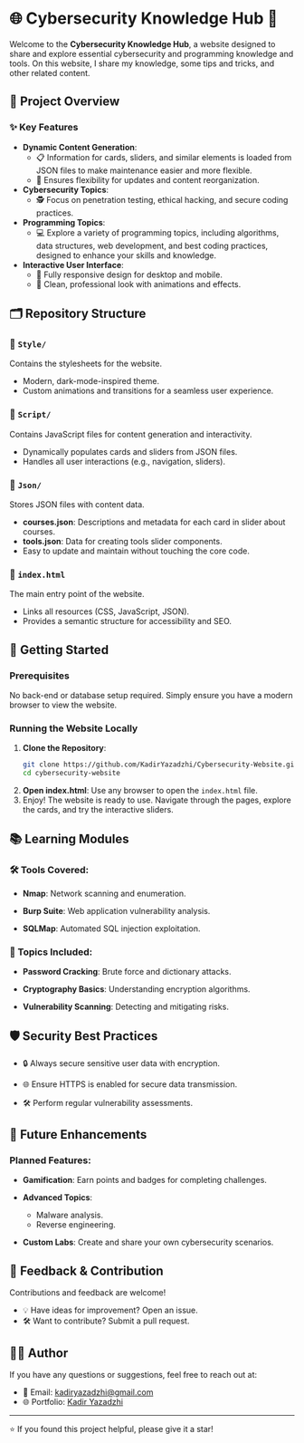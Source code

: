 # 🌐 Cybersecurity Knowledge Hub 🔐  

Welcome to the **Cybersecurity Knowledge Hub**, a website designed to share and explore essential cybersecurity and programming knowledge and tools. On this website, I share my knowledge, some tips and tricks, and other related content.



## 🌟 Project Overview  

### ✨ Key Features  
- **Dynamic Content Generation**:  
  - 📋 Information for cards, sliders, and similar elements is loaded from JSON files to make maintenance easier and more flexible.  
  - 🔄 Ensures flexibility for updates and content reorganization.  
- **Cybersecurity Topics**:  
  - 🕵️ Focus on penetration testing, ethical hacking, and secure coding practices.
- **Programming Topics**:
   - 💻 Explore a variety of programming topics, including algorithms, data structures, web development, and best coding practices, designed to enhance your skills and knowledge.
- **Interactive User Interface**:  
  - 🚀 Fully responsive design for desktop and mobile.  
  - 🎨 Clean, professional look with animations and effects.  



## 🗂️ Repository Structure  

### 📂 `Style/`  
Contains the stylesheets for the website.  
- Modern, dark-mode-inspired theme.  
- Custom animations and transitions for a seamless user experience.  

### 📂 `Script/`  
Contains JavaScript files for content generation and interactivity.  
- Dynamically populates cards and sliders from JSON files.  
- Handles all user interactions (e.g., navigation, sliders).  

### 📂 `Json/`  
Stores JSON files with content data.  
- **courses.json**: Descriptions and metadata for each card in slider about courses.  
- **tools.json**: Data for creating tools slider components.  
- Easy to update and maintain without touching the core code.  

### 📂 `index.html`  
The main entry point of the website.  
- Links all resources (CSS, JavaScript, JSON).  
- Provides a semantic structure for accessibility and SEO.  



## 🚀 Getting Started  

### Prerequisites  
No back-end or database setup required. Simply ensure you have a modern browser to view the website.  

### Running the Website Locally  
1. **Clone the Repository**:  
   ```bash
   git clone https://github.com/KadirYazadzhi/Cybersecurity-Website.git
   cd cybersecurity-website
   ```  
2. **Open index.html**:
Use any browser to open the ```index.html``` file.
3. Enjoy!
The website is ready to use. Navigate through the pages, explore the cards, and try the interactive sliders.


## 📚 Learning Modules

### 🛠️ Tools Covered:

- **Nmap**: Network scanning and enumeration.

- **Burp Suite**: Web application vulnerability analysis.

- **SQLMap**: Automated SQL injection exploitation.


### 📖 Topics Included:

- **Password Cracking**: Brute force and dictionary attacks.

- **Cryptography Basics**: Understanding encryption algorithms.

- **Vulnerability Scanning**: Detecting and mitigating risks.



## 🛡️ Security Best Practices

- 🔒 Always secure sensitive user data with encryption.

- 🌐 Ensure HTTPS is enabled for secure data transmission.

- 🛠️ Perform regular vulnerability assessments.



## 🔮 Future Enhancements

### Planned Features:

- **Gamification**: Earn points and badges for completing challenges.

- **Advanced Topics**:
  - Malware analysis.
  - Reverse engineering.

- **Custom Labs**: Create and share your own cybersecurity scenarios.



## 💬 Feedback & Contribution

Contributions and feedback are welcome!

- 💡 Have ideas for improvement? Open an issue.
- 🛠️ Want to contribute? Submit a pull request.


## 👨‍💻 Author

If you have any questions or suggestions, feel free to reach out at:

- 📧 Email: kadiryazadzhi@gmail.com
- 🌐 Portfolio: [Kadir Yazadzhi](https://kadiryazadzhi.github.io/portfolio/)

---

⭐ If you found this project helpful, please give it a star!
